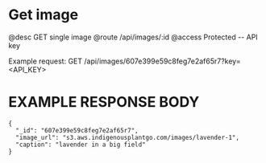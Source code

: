 # Get image
@desc GET single image
@route /api/images/:id
@access Protected -- API key

Example request: GET /api/images/607e399e59c8feg7e2af65r7?key=<API_KEY>

# EXAMPLE RESPONSE BODY
```
{
  "_id": "607e399e59c8feg7e2af65r7",
  "image_url": "s3.aws.indigenousplantgo.com/images/lavender-1",
  "caption": "lavender in a big field"
}
```
